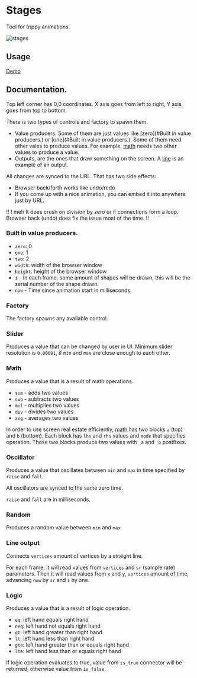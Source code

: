 # Stages

Tool for trippy animations.

![stages](https://res.cloudinary.com/barhamon/image/upload/v1742155451/header/stages.png)

## Usage

[Demo](https://barhamon.com/stages/?s=001N003.x_t1.01.51.5011.x4.zero5.width3.x_t3.x_t003.y_t1.07.2.001011.5011.y4.zero6.height3.y_t3.y_t024.line5.logic1.y3.one5.width007.r_width1.03.1003.100036.limits3.sub1.x7.r_width3.sum1.x7.r_width041.r8.limits_a8.limits_b055.logic3.lte7.r_width3.loo1.r1.x013.loo4.zero3.max4.time4.time004.time1.04.60004.6000003.max1.03.1503.150)

## Documentation.

Top left corner has 0,0 coordinates. X axis goes from left to right, Y axis goes from top to bottom.

There is two types of controls and factory to spawn them.

+ Value producers. Some of them are just values like [zero](#Built in value producers.) or
[one](#Built in value producers.). Some of them need other vales to produce values. For example, [math](#Math) needs
two other values to produce a value.
+ Outputs, are the ones that draw something on the screen. A [line](#Line) is an example of an output.

All changes are synced to the URL. That has two side effects:

+ Browser back/forth works like undo/redo
+ If you come up with a nice animation, you can embed it into anywhere just by URL.

!!
! meh
It does crush on division by zero or if connections form a loop. Browser back (undo) does fix the issue most of the
time.
!!

### Built in value producers.

- `zero`: 0
- `one`: 1
- `two`: 2
- `width`: width of the browser window
- `height`: height of the browser window
- `i` - In each frame, some amount of shapes will be drawn, this will be the serial number of the shape drawn.
- `now` - Time since animation start in milliseconds.

### Factory

The factory spawns any available control.

### Slider

Produces a value that can be changed by user in UI. Minimum slider resolution is `0.00001`, if `min` and `max` are
close enough to each other.

### Math

Produces a value that is a result of math operations.

- `sum` - adds two values
- `sub` - subtracts two values
- `mul` - multiplies two values
- `div` - divides two values
- `avg` - averages two values

In order to use screen real estate efficiently, [math](#Math) has two blocks `a` (top) and `b` (bottom). Each block has
`lhs` and `rhs` values and `mode` that specifies operation. Those two blocks produce two values with `_a` and `_b`
postfixes.

### Oscillator

Produces a value that oscillates between `min` and `max` in time specified by `raise` and `fall`.

All oscillators are synced to the same zero time.

`raise` and `fall` are in milliseconds.

### Random

Produces a random value between `min` and `max`

### Line output

Connects `vertices` amount of vertices by a straight line.

For each frame, it will read values from `vertices` and `sr` (sample rate) parameters. Then it will read values from
`x` and `y`, `vertices` amount of time, advancing `now` by `sr` and `i` by one.

### Logic

Produces a value that is a result of logic operation.

- `eq`: left hand equals right hand
- `neq`: left hand not equals right hand
- `gt`: left hand greater than right hand
- `lt`: left hand less than right hand
- `gte`: left hand greater than or equals right hand
- `lte`: left hand less than or equals right hand

If logic operation evaluates to true, value from `is_true` connector will be returned, otherwise value from `is_false`.
